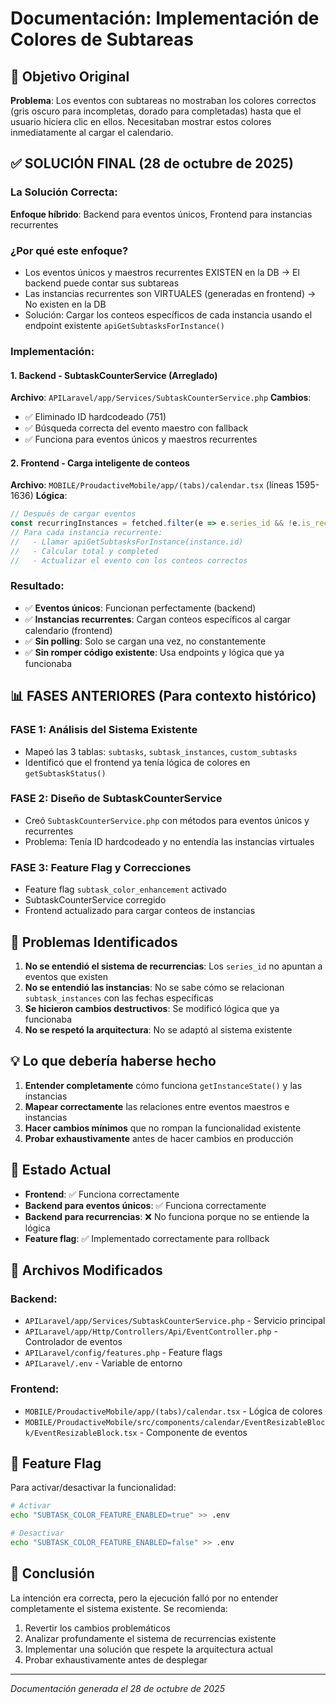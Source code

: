 # Documentación: Implementación de Colores de Subtareas

## 🎯 Objetivo Original
**Problema**: Los eventos con subtareas no mostraban los colores correctos (gris oscuro para incompletas, dorado para completadas) hasta que el usuario hiciera clic en ellos. Necesitaban mostrar estos colores inmediatamente al cargar el calendario.

## ✅ SOLUCIÓN FINAL (28 de octubre de 2025)

### La Solución Correcta:
**Enfoque híbrido**: Backend para eventos únicos, Frontend para instancias recurrentes

### ¿Por qué este enfoque?
- Los eventos únicos y maestros recurrentes EXISTEN en la DB → El backend puede contar sus subtareas
- Las instancias recurrentes son VIRTUALES (generadas en frontend) → No existen en la DB
- Solución: Cargar los conteos específicos de cada instancia usando el endpoint existente `apiGetSubtasksForInstance()`

### Implementación:

#### 1. Backend - SubtaskCounterService (Arreglado)
**Archivo**: `APILaravel/app/Services/SubtaskCounterService.php`
**Cambios**:
- ✅ Eliminado ID hardcodeado (751)
- ✅ Búsqueda correcta del evento maestro con fallback
- ✅ Funciona para eventos únicos y maestros recurrentes

#### 2. Frontend - Carga inteligente de conteos
**Archivo**: `MOBILE/ProudactiveMobile/app/(tabs)/calendar.tsx` (líneas 1595-1636)
**Lógica**:
```typescript
// Después de cargar eventos
const recurringInstances = fetched.filter(e => e.series_id && !e.is_recurring);
// Para cada instancia recurrente:
//   - Llamar apiGetSubtasksForInstance(instance.id)
//   - Calcular total y completed
//   - Actualizar el evento con los conteos correctos
```

### Resultado:
- ✅ **Eventos únicos**: Funcionan perfectamente (backend)
- ✅ **Instancias recurrentes**: Cargan conteos específicos al cargar calendario (frontend)
- ✅ **Sin polling**: Solo se cargan una vez, no constantemente
- ✅ **Sin romper código existente**: Usa endpoints y lógica que ya funcionaba

## 📊 FASES ANTERIORES (Para contexto histórico)

### FASE 1: Análisis del Sistema Existente
- Mapeó las 3 tablas: `subtasks`, `subtask_instances`, `custom_subtasks`
- Identificó que el frontend ya tenía lógica de colores en `getSubtaskStatus()`

### FASE 2: Diseño de SubtaskCounterService
- Creó `SubtaskCounterService.php` con métodos para eventos únicos y recurrentes
- Problema: Tenía ID hardcodeado y no entendía las instancias virtuales

### FASE 3: Feature Flag y Correcciones
- Feature flag `subtask_color_enhancement` activado
- SubtaskCounterService corregido
- Frontend actualizado para cargar conteos de instancias

## 🚨 Problemas Identificados

1. **No se entendió el sistema de recurrencias**: Los `series_id` no apuntan a eventos que existen
2. **No se entendió las instancias**: No se sabe cómo se relacionan `subtask_instances` con las fechas específicas
3. **Se hicieron cambios destructivos**: Se modificó lógica que ya funcionaba
4. **No se respetó la arquitectura**: No se adaptó al sistema existente

## 💡 Lo que debería haberse hecho

1. **Entender completamente** cómo funciona `getInstanceState()` y las instancias
2. **Mapear correctamente** las relaciones entre eventos maestros e instancias
3. **Hacer cambios mínimos** que no rompan la funcionalidad existente
4. **Probar exhaustivamente** antes de hacer cambios en producción

## 🎯 Estado Actual

- **Frontend**: ✅ Funciona correctamente
- **Backend para eventos únicos**: ✅ Funciona correctamente  
- **Backend para recurrencias**: ❌ No funciona porque no se entiende la lógica
- **Feature flag**: ✅ Implementado correctamente para rollback

## 📁 Archivos Modificados

### Backend:
- `APILaravel/app/Services/SubtaskCounterService.php` - Servicio principal
- `APILaravel/app/Http/Controllers/Api/EventController.php` - Controlador de eventos
- `APILaravel/config/features.php` - Feature flags
- `APILaravel/.env` - Variable de entorno

### Frontend:
- `MOBILE/ProudactiveMobile/app/(tabs)/calendar.tsx` - Lógica de colores
- `MOBILE/ProudactiveMobile/src/components/calendar/EventResizableBlock/EventResizableBlock.tsx` - Componente de eventos

## 🔄 Feature Flag

Para activar/desactivar la funcionalidad:
```bash
# Activar
echo "SUBTASK_COLOR_FEATURE_ENABLED=true" >> .env

# Desactivar
echo "SUBTASK_COLOR_FEATURE_ENABLED=false" >> .env
```

## 📝 Conclusión

La intención era correcta, pero la ejecución falló por no entender completamente el sistema existente. Se recomienda:

1. Revertir los cambios problemáticos
2. Analizar profundamente el sistema de recurrencias existente
3. Implementar una solución que respete la arquitectura actual
4. Probar exhaustivamente antes de desplegar

---
*Documentación generada el 28 de octubre de 2025*

